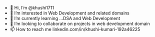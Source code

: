 - 👋 Hi, I’m @khushi1711
- 👀 I’m interested in Web Development and related domains
- 🌱 I’m currently learning ...DSA and Web Development
- 💞️ I’m looking to collaborate on projects in web development domain
- 📫 How to reach me linkedin.com/in/khushi-kumari-192a46225

<!---
khushi1711/khushi1711 is a ✨ special ✨ repository because its `README.md` (this file) appears on your GitHub profile.
You can click the Preview link to take a look at your changes.
--->
